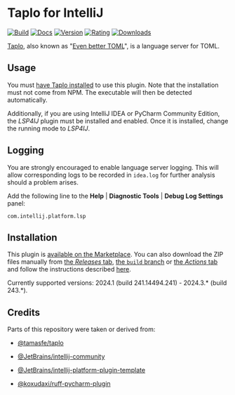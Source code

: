 # Taplo for IntelliJ

[![Build](https://github.com/InSyncWithFoo/taplo-for-intellij/actions/workflows/build.yaml/badge.svg)][4]
[![Docs](https://github.com/InSyncWithFoo/taplo-for-intellij/actions/workflows/docs.yaml/badge.svg)][5]
[![Version](https://img.shields.io/jetbrains/plugin/v/25387)][6]
[![Rating](https://img.shields.io/jetbrains/plugin/r/rating/25387)][7]
[![Downloads](https://img.shields.io/jetbrains/plugin/d/25387)][8]

<!-- Plugin description -->
[Taplo][1], also known as "[Even better TOML][2]",
is a language server for TOML.


## Usage

You must [have Taplo installed][3] to use this plugin.
Note that the installation must not come from NPM.
The executable will then be detected automatically.

Additionally, if you are using IntelliJ IDEA or PyCharm Community Edition,
the <i>LSP4IJ</i> plugin must be installed and enabled.
Once it is installed, change the running mode to <i>LSP4IJ</i>.


## Logging

You are strongly encouraged to enable language server logging.
This will allow corresponding logs to be recorded in `idea.log`
for further analysis should a problem arises.

Add the following line to the <b>Help</b> |
<b>Diagnostic Tools</b> | <b>Debug Log Settings</b> panel:

```text
com.intellij.platform.lsp
```


  [1]: https://github.com/tamasfe/taplo
  [2]: https://marketplace.visualstudio.com/items?itemName=tamasfe.even-better-toml
  [3]: https://taplo.tamasfe.dev/cli/installation/binary.html
<!-- Plugin description end -->


## Installation

This plugin is [available on the Marketplace][6].
You can also download the ZIP files manually from [the <i>Releases</i> tab][9],
[the `build` branch][10] or [the <i>Actions</i> tab][11]
and follow the instructions described [here][12].

Currently supported versions:
2024.1 (build 241.14494.241) - 2024.3.* (build 243.*).


## Credits

Parts of this repository were taken or derived from:

* [@tamasfe/taplo][1]
* [@JetBrains/intellij-community][13]
* [@JetBrains/intellij-platform-plugin-template][14]
* [@koxudaxi/ruff-pycharm-plugin][15]


  [4]: https://github.com/InSyncWithFoo/taplo-for-intellij/actions/workflows/build.yaml
  [5]: https://github.com/InSyncWithFoo/taplo-for-intellij/actions/workflows/docs.yaml
  [6]: https://plugins.jetbrains.com/plugin/25387/versions
  [7]: https://plugins.jetbrains.com/plugin/25387/reviews
  [8]: https://plugins.jetbrains.com/plugin/25387
  [9]: https://github.com/InSyncWithFoo/taplo-for-intellij/releases
  [10]: https://github.com/InSyncWithFoo/taplo-for-intellij/tree/build
  [11]: https://github.com/InSyncWithFoo/taplo-for-intellij/actions/workflows/build.yaml
  [12]: https://www.jetbrains.com/help/pycharm/managing-plugins.html#install_plugin_from_disk
  [13]: https://github.com/JetBrains/intellij-community
  [14]: https://github.com/JetBrains/intellij-platform-plugin-template
  [15]: https://github.com/koxudaxi/ruff-pycharm-plugin
